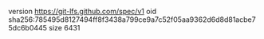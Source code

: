 version https://git-lfs.github.com/spec/v1
oid sha256:785495d8127494ff8f3438a799ce9a7c52f05aa9362d6d8d81acbe75dc6b0445
size 6431
